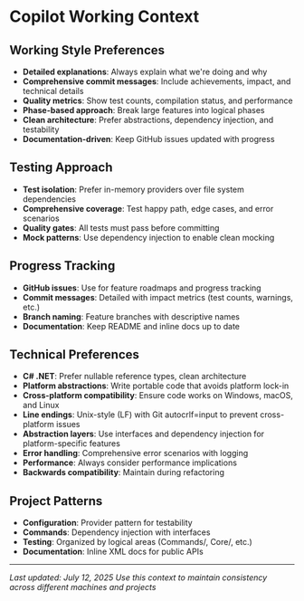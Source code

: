 ﻿# Copilot Working Context

##  **Working Style Preferences**
- **Detailed explanations**: Always explain what we're doing and why
- **Comprehensive commit messages**: Include achievements, impact, and technical details
- **Quality metrics**: Show test counts, compilation status, and performance
- **Phase-based approach**: Break large features into logical phases
- **Clean architecture**: Prefer abstractions, dependency injection, and testability
- **Documentation-driven**: Keep GitHub issues updated with progress

##  **Testing Approach**
- **Test isolation**: Prefer in-memory providers over file system dependencies
- **Comprehensive coverage**: Test happy path, edge cases, and error scenarios
- **Quality gates**: All tests must pass before committing
- **Mock patterns**: Use dependency injection to enable clean mocking

##  **Progress Tracking**
- **GitHub issues**: Use for feature roadmaps and progress tracking
- **Commit messages**: Detailed with impact metrics (test counts, warnings, etc.)
- **Branch naming**: Feature branches with descriptive names
- **Documentation**: Keep README and inline docs up to date

##  **Technical Preferences**
- **C# .NET**: Prefer nullable reference types, clean architecture
- **Platform abstractions**: Write portable code that avoids platform lock-in
- **Cross-platform compatibility**: Ensure code works on Windows, macOS, and Linux
- **Line endings**: Unix-style (LF) with Git autocrlf=input to prevent cross-platform issues
- **Abstraction layers**: Use interfaces and dependency injection for platform-specific features
- **Error handling**: Comprehensive error scenarios with logging
- **Performance**: Always consider performance implications
- **Backwards compatibility**: Maintain during refactoring

##  **Project Patterns**
- **Configuration**: Provider pattern for testability
- **Commands**: Dependency injection with interfaces
- **Testing**: Organized by logical areas (Commands/, Core/, etc.)
- **Documentation**: Inline XML docs for public APIs

---
*Last updated: July 12, 2025*
*Use this context to maintain consistency across different machines and projects*
